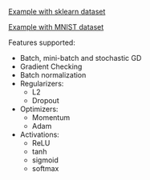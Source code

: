 [Example with sklearn dataset](https://nbviewer.jupyter.org/github/polakowo/numpy-dnn/blob/master/examples/circles.ipynb)

[Example with MNIST dataset](https://nbviewer.jupyter.org/github/polakowo/numpy-dnn/blob/master/examples/mnist.ipynb)

Features supported:
- Batch, mini-batch and stochastic GD
- Gradient Checking
- Batch normalization
- Regularizers:
  - L2
  - Dropout
- Optimizers:
  - Momentum
  - Adam
- Activations:
  - ReLU
  - tanh
  - sigmoid
  - softmax
